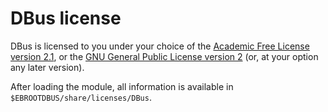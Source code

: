 # DBus license

DBus is licensed to you under your choice of the 
[Academic Free License version 2.1](https://spdx.org/licenses/AFL-2.1.html), or the 
[GNU General Public License version 2](https://www.gnu.org/licenses/old-licenses/gpl-2.0.html)
(or, at your option any later version).

After loading the module, all information is available in
`$EBROOTDBUS/share/licenses/DBus`.
